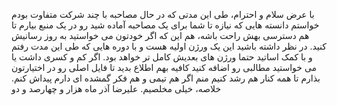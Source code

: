 با عرض سلام و احترام، 
طی این مدتی که در حال مصاحبه با چند شرکت متفاوت بودم خواستم دانسته هایی که نیازه تا شما برای یک مصاحبه آماده شید رو در یک منبع بیارم تا هم دسترسی بهش راحت باشه، هم این که اگر خودتون می خواستید به روز رسانیش کنید.
در نظر داشته باشید این یک ورژن اولیه هست و با دوره هایی که طی این مدت رفتم و با کمک اساتید حتما ورژن های بعدیش کامل تر خواهد بود.
اگر کم و کسری داشت یا می خواستید مطالبی رو اضافه کنید کافیه بهم اطلاع بدید تا فایل اصلی رو در اختیارتون بذارم تا همه کنار هم رشد کنیم منم اگر هم تیمی و هم فکر گمشده ای دارم پیداش کنم.
خلاصه،
خیلی مخلصیم.
علیرضا 
آذر ماه هزار و چهارصد و دو
